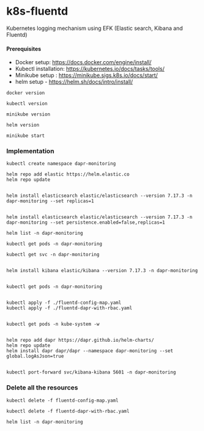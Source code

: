 # k8s-fluentd
Kubernetes logging mechanism using EFK (Elastic search, Kibana and Fluentd)

#### Prerequisites

- Docker setup: https://docs.docker.com/engine/install/
- Kubectl installation: https://kubernetes.io/docs/tasks/tools/
- Minikube setup : https://minikube.sigs.k8s.io/docs/start/
- helm setup  - https://helm.sh/docs/intro/install/

```
docker version

kubectl version

minikube version

helm version

minikube start
```

### Implementation

```
kubectl create namespace dapr-monitoring

helm repo add elastic https://helm.elastic.co
helm repo update


helm install elasticsearch elastic/elasticsearch --version 7.17.3 -n dapr-monitoring --set replicas=1


helm install elasticsearch elastic/elasticsearch --version 7.17.3 -n dapr-monitoring --set persistence.enabled=false,replicas=1

helm list -n dapr-monitoring

kubectl get pods -n dapr-monitoring

kubectl get svc -n dapr-monitoring


helm install kibana elastic/kibana --version 7.17.3 -n dapr-monitoring


kubectl get pods -n dapr-monitoring


kubectl apply -f ./fluentd-config-map.yaml
kubectl apply -f ./fluentd-dapr-with-rbac.yaml


kubectl get pods -n kube-system -w


helm repo add dapr https://dapr.github.io/helm-charts/
helm repo update
helm install dapr dapr/dapr --namespace dapr-monitoring --set global.logAsJson=true


kubectl port-forward svc/kibana-kibana 5601 -n dapr-monitoring
```



### Delete all the resources


```
kubectl delete -f fluentd-config-map.yaml

kubectl delete -f fluentd-dapr-with-rbac.yaml

helm list -n dapr-monitoring

```
